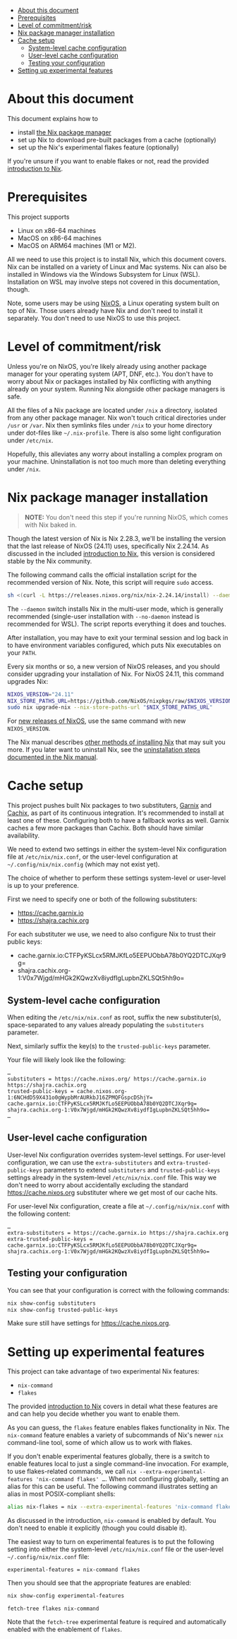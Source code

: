 - [About this document](#sec-1)
- [Prerequisites](#sec-2)
- [Level of commitment/risk](#sec-3)
- [Nix package manager installation](#sec-4)
- [Cache setup](#sec-5)
  - [System-level cache configuration](#sec-5-1)
  - [User-level cache configuration](#sec-5-2)
  - [Testing your configuration](#sec-5-3)
- [Setting up experimental features](#sec-6)


# About this document<a id="sec-1"></a>

This document explains how to

-   install [the Nix package manager](https://nixos.org/nix)
-   set up Nix to download pre-built packages from a cache (optionally)
-   set up the Nix's experimental flakes feature (optionally)

If you're unsure if you want to enable flakes or not, read the provided [introduction to Nix](nix-introduction.md).

# Prerequisites<a id="sec-2"></a>

This project supports

-   Linux on x86-64 machines
-   MacOS on x86-64 machines
-   MacOS on ARM64 machines (M1 or M2).

All we need to use this project is to install Nix, which this document covers. Nix can be installed on a variety of Linux and Mac systems. Nix can also be installed in Windows via the Windows Subsystem for Linux (WSL). Installation on WSL may involve steps not covered in this documentation, though.

Note, some users may be using [NixOS](https://nixos.org), a Linux operating system built on top of Nix. Those users already have Nix and don't need to install it separately. You don't need to use NixOS to use this project.

# Level of commitment/risk<a id="sec-3"></a>

Unless you're on NixOS, you're likely already using another package manager for your operating system (APT, DNF, etc.). You don't have to worry about Nix or packages installed by Nix conflicting with anything already on your system. Running Nix alongside other package managers is safe.

All the files of a Nix package are located under `/nix` a directory, isolated from any other package manager. Nix won't touch critical directories under `/usr` or `/var`. Nix then symlinks files under `/nix` to your home directory under dot-files like `~/.nix-profile`. There is also some light configuration under `/etc/nix`.

Hopefully, this alleviates any worry about installing a complex program on your machine. Uninstallation is not too much more than deleting everything under `/nix`.

# Nix package manager installation<a id="sec-4"></a>

> **<span class="underline">NOTE:</span>** You don't need this step if you're running NixOS, which comes with Nix baked in.

Though the latest version of Nix is Nix 2.28.3, we'll be installing the version that the last release of NixOS (24.11) uses, specifically Nix 2.24.14. As discussed in the included [introduction to Nix](nix-introduction.md), this version is considered stable by the Nix community.

The following command calls the official installation script for the recommended version of Nix. Note, this script will require `sudo` access.

```bash
sh <(curl -L https://releases.nixos.org/nix/nix-2.24.14/install) --daemon
```

The `--daemon` switch installs Nix in the multi-user mode, which is generally recommended (single-user installation with `--no-daemon` instead is recommended for WSL). The script reports everything it does and touches.

After installation, you may have to exit your terminal session and log back in to have environment variables configured, which puts Nix executables on your `PATH`.

Every six months or so, a new version of NixOS releases, and you should consider upgrading your installation of Nix. For NixOS 24.11, this command upgrades Nix:

```bash
NIXOS_VERSION="24.11"
NIX_STORE_PATHS_URL=https://github.com/NixOS/nixpkgs/raw/$NIXOS_VERSION/nixos/module/installer/tools/nix-fallback-paths.nix
sudo nix upgrade-nix --nix-store-paths-url "$NIX_STORE_PATHS_URL"
```

For [new releases of NixOS](https://nixos.org/manual/nixos/stable/release-notes.html), use the same command with new `NIXOS_VERSION`.

The Nix manual describes [other methods of installing Nix](https://nixos.org/manual/nix/stable/installation/installation.html) that may suit you more. If you later want to uninstall Nix, see the [uninstallation steps documented in the Nix manual](https://nixos.org/manual/nix/stable/installation/installing-binary.html#uninstalling).

# Cache setup<a id="sec-5"></a>

This project pushes built Nix packages to two substituters, [Garnix](https://garnix.io) and [Cachix](https://cachix.org/), as part of its continuous integration. It's recommended to install at least one of these. Configuring both to have a fallback works as well. Garnix caches a few more packages than Cachix. Both should have similar availability.

We need to extend two settings in either the system-level Nix configuration file at `/etc/nix/nix.conf`, or the user-level configuration at `~/.config/nix/nix.config` (which may not exist yet).

The choice of whether to perform these settings system-level or user-level is up to your preference.

First we need to specify one or both of the following substituters:

-   <https://cache.garnix.io>
-   <https://shajra.cachix.org>

For each substituter we use, we need to also configure Nix to trust their public keys:

-   cache.garnix.io:CTFPyKSLcx5RMJKfLo5EEPUObbA78b0YQ2DTCJXqr9g=
-   shajra.cachix.org-1:V0x7Wjgd/mHGk2KQwzXv8iydfIgLupbnZKLSQt5hh9o=

## System-level cache configuration<a id="sec-5-1"></a>

When editing the `/etc/nix/nix.conf` as root, suffix the new substituter(s), space-separated to any values already populating the `substituters` parameter.

Next, similarly suffix the key(s) to the `trusted-public-keys` parameter.

Your file will likely look like the following:

    …
    substituters = https://cache.nixos.org/ https://cache.garnix.io https://shajra.cachix.org
    trusted-public-keys = cache.nixos.org-1:6NCHdD59X431o0gWypbMrAURkbJ16ZPMQFGspcDShjY= cache.garnix.io:CTFPyKSLcx5RMJKfLo5EEPUObbA78b0YQ2DTCJXqr9g= shajra.cachix.org-1:V0x7Wjgd/mHGk2KQwzXv8iydfIgLupbnZKLSQt5hh9o=
    …

## User-level cache configuration<a id="sec-5-2"></a>

User-level Nix configuration overrides system-level settings. For user-level configuration, we can use the `extra-substituters` and `extra-trusted-public-keys` parameters to extend `substituters` and `trusted-public-keys` settings already in the system-level `/etc/nix/nix.conf` file. This way we don't need to worry about accidentally excluding the standard <https://cache.nixos.org> substituter where we get most of our cache hits.

For user-level Nix configuration, create a file at `~/.config/nix/nix.conf` with the following content:

    …
    extra-substituters = https://cache.garnix.io https://shajra.cachix.org
    extra-trusted-public-keys = cache.garnix.io:CTFPyKSLcx5RMJKfLo5EEPUObbA78b0YQ2DTCJXqr9g= shajra.cachix.org-1:V0x7Wjgd/mHGk2KQwzXv8iydfIgLupbnZKLSQt5hh9o=

## Testing your configuration<a id="sec-5-3"></a>

You can see that your configuration is correct with the following commands:

```sh
nix show-config substituters
nix show-config trusted-public-keys
```

Make sure still have settings for <https://cache.nixos.org>.

# Setting up experimental features<a id="sec-6"></a>

This project can take advantage of two experimental Nix features:

-   `nix-command`
-   `flakes`

The provided [introduction to Nix](nix-introduction.md) covers in detail what these features are and can help you decide whether you want to enable them.

As you can guess, the `flakes` feature enables flakes functionality in Nix. The `nix-command` feature enables a variety of subcommands of Nix's newer `nix` command-line tool, some of which allow us to work with flakes.

If you don't enable experimental features globally, there is a switch to enable features local to just a single command-line invocation. For example, to use flakes-related commands, we call `nix --extra-experimental-features 'nix-command flakes' …`. When not configuring globally, setting an alias for this can be useful. The following command illustrates setting an alias in most POSIX-compliant shells:

```sh
alias nix-flakes = nix --extra-experimental-features 'nix-command flakes'
```

As discussed in the introduction, `nix-command` is enabled by default. You don't need to enable it explicitly (though you could disable it).

The easiest way to turn on experimental features is to put the following setting into either the system-level `/etc/nix/nix.conf` file or the user-level `~/.config/nix/nix.conf` file:

```text
experimental-features = nix-command flakes
```

Then you should see that the appropriate features are enabled:

```sh
nix show-config experimental-features
```

    fetch-tree flakes nix-command

Note that the `fetch-tree` experimental feature is required and automatically enabled with the enablement of `flakes`.

